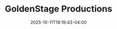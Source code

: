 ---
title: GoldenStage Productions
date: 2025-10-11T19:19:43-04:00
featured_image: GoldenStage-Productions.webp
featured_image_attr: 
featured_image_attr_link: 
featured_image_alt: 
featured_image_caption: 
Socials:
  Facebook: profile.php?id=100090157221531
  Twitter: 
  Instagram: 
  LinkedIn: 
  IBDB: 
  IMDb:
  Website: https://www.ggsjax.com/
---